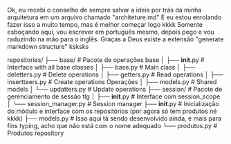 Ok, eu recebi o conselho de sempre salvar a ideia por trás da minha arquitetura em um arquivo chamado "architeture.md"
E eu estou enrolando fazer isso a muito tempo, mas é melhor começar logo kkkk
Somente esboçando aqui, vou escrever em português mesmo, depois pego e vou raduzindo na mão para o inglês.
Graças a Deus existe a extensão "generate markdown structure" ksksks

repositories/
├── base/                   # Pacote de operações base
│   ├── __init__.py         # Interface with all base classes
│   ├── base.py             # Main class
│   ├── deletters.py        # Delete operations
│   ├── getters.py          # Read operations
│   ├── insertteers.py      # Create operations Operações
│   ├── models.py           # Shared models
│   └── updatters.py        # Update operations
├── session/                # Pacote de gerenciamento de sessão tlg
│   ├── __init__.py         # Interface com session_scope
│   └── session_manager.py  # Session manager
├── __init__.py             # Inicialização do módulo e interface com os repositórios (por agora só tem produtos né kkkk)
├── models.py               # Isso aqui tá sendo desenvolvido ainda, é mais para fins typing, acho que não está com o nome adequado 
└── produtos.py             # Produtos repository
